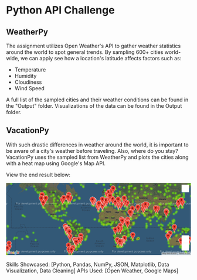 # Python API Challenge

## WeatherPy
The assignment utilizes Open Weather's API to gather weather statistics around the world to spot general trends. By sampling 600+ cities world-wide, we can apply see how a location's latitude affects factors such as: 
- Temperature
- Humidity
- Cloudiness
- Wind Speed

A full list of the sampled cities and their weather conditions can be found in the "Output" folder.
Visualizations of the data can be found in the Output folder.

## VacationPy
With such drastic differences in weather around the world, it is important to be aware of a city's weather before traveling. Also, where do you stay?
VacationPy uses the sampled list from WeatherPy and plots the cities along with a heat map using Google's Map API.

View the end result below:

![map](Output/map.png)

Skills Showcased: [Python, Pandas, NumPy, JSON,  Matplotlib, Data Visualization, Data Cleaning]
APIs Used: [Open Weather, Google Maps]